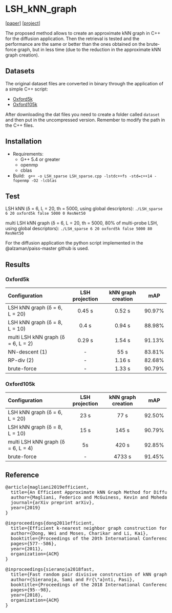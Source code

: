 # LSH_kNN_graph
[[paper](https://arxiv.org/)] [[project](http://implab.ce.unipr.it/?page_id=)] 

The proposed method allows to create an approximate kNN graph in C++ for the diffusion application.
Then the retrieval is tested and the performance are the same or better than the ones obtained on the brute-force graph, but in less time (due to the reduction in the approximate kNN graph creation).


## Datasets
The original dataset files are converted in binary through the application of a simple C++ script:
- [Oxford5k](https://drive.google.com/)
- [Oxford105k](https://drive.google.com/) 

After downloading the dat files you need to create a folder called `dataset ` and then put in the uncompressed version.
Remember to modify the path in the C++ files.

## Installation
* Requirements:
  * G++ 5.4 or greater
  * openmp
  * cblas  
* Build:
` g++ -o LSH_sparse LSH_sparse.cpp -lstdc++fs -std=c++14 -fopenmp -O2 -lcblas`

## Test

LSH kNN (δ = 6, L = 20, th = 5000, using global descriptors):
`./LSH_sparse 6 20 oxford5k false 5000 0 ResNet50`

multi LSH kNN graph (δ = 6, L = 20, th = 5000, 80% of multi-probe LSH, using global descriptors):
`./LSH_sparse 6 20 oxford5k false 5000 80 ResNet50`

For the diffusion application the python script implemented in the @alzaman/paiss-master github is used.

## Results

### Oxford5k
 
| Configuration        | LSH projection           | kNN graph creation | mAP |
| :------------- |:-------------:| :-----:| :---:|
| LSH kNN graph (δ = 6, L = 20) | 0.45 s   | 0.52 s | 90.97% |
| LSH kNN graph (δ = 8, L = 10) | 0.4 s   | 0.94 s | 88.98% | 
| multi LSH kNN graph (δ = 6, L = 2) | 0.29 s   | 1.54 s   | 91.13%   | 
| NN-descent (1) | -   | 55 s   | 83.81%   | 
| RP-div (2) | -   | 1.16 s   | 82.68%   | 
| brute-force | -   | 1.33 s   | 90.79%   | 


### Oxford105k

| Configuration        | LSH projection           | kNN graph creation | mAP |
| :------------- |:-------------:| :-----:| :---:|
| LSH kNN graph (δ = 6, L = 20) | 23 s   | 77 s | 92.50% |
| LSH kNN graph (δ = 8, L = 10) | 15 s   | 145 s | 90.79% | 
| multi LSH kNN graph (δ = 6, L = 4) | 5s   | 420 s   | 92.85%   | 
| brute-force | -   | 4733 s   | 91.45%   | 



## Reference

<pre>@article{magliani2019efficient,
  title={An Efficient Approximate kNN Graph Method for Diffusion on Image Retrieval},
  author={Magliani, Federico and McGuiness, Kevin and Mohedano, Eva and Prati, Andrea},
  journal={arXiv preprint arXiv},
  year={2019}
}

@inproceedings{dong2011efficient,
  title={Efficient k-nearest neighbor graph construction for generic similarity measures},
  author={Dong, Wei and Moses, Charikar and Li, Kai},
  booktitle={Proceedings of the 20th International Conference on World Wide Web},
  pages={577--586},
  year={2011},
  organization={ACM}
}

@inproceedings{sieranoja2018fast,
  title={Fast random pair divisive construction of kNN graph using generic distance measures},
  author={Sieranoja, Sami and Fr{\"a}nti, Pasi},
  booktitle={Proceedings of the 2018 International Conference on Big Data and Computing},
  pages={95--98},
  year={2018},
  organization={ACM}
}

</pre>
